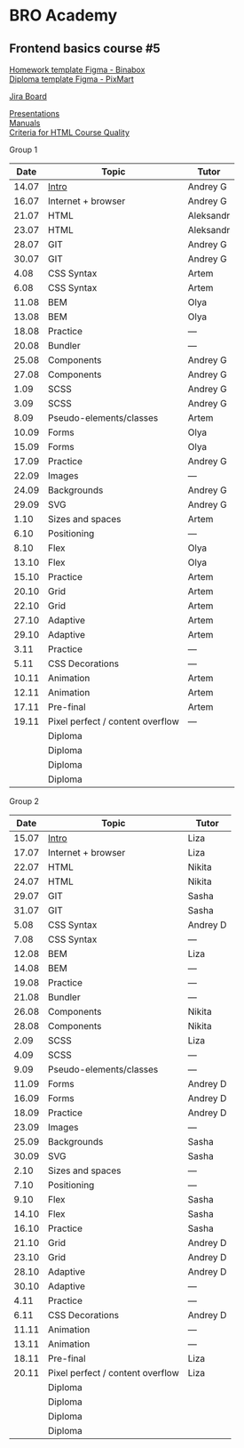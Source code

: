 # BRO Academy 

## Frontend basics course #5

[Homework template Figma - Binabox](https://www.figma.com/design/jqIedRSOsKC20T9QeDDNdL/BinaBox-UI-KIT?m=auto&t=gBzlUoU5MRyDe3QY-6) <br />
[Diploma template Figma - PixMart](https://www.figma.com/design/7HK7TzghZnR3ZhxB18Rrox/PixMart---Website-UI-Figma?node-id=3424-5669&node-type=section&t=fC9uoV5QxDnRSfNo-0)  <br />

[Jira Board](https://bro-academy.atlassian.net/jira/software/projects/BAFC5/boards/402) <br />

[Presentations](presentations) <br />
[Manuals](manuals)  <br />
[Criteria for HTML Course Quality](criteria.md)  <br />

<!-- [Lesson 1. Intro](lesson-1-intro.md)  <br />

[Lesson 2. HTML](lesson-2-html.md)  <br />

[Lesson 3. GIT](lesson-3-git.md) <br />

[Lesson 4. Basic CSS](lesson-4-css.md) <br />

[Lesson 5. BEM](lesson-5-bem.md) <br />

[Lesson 6. Builders](lesson-6-bundlers.md) <br />

[Lesson 7. templates](lesson-7-bundlers.md) <br />

[Lesson 8. Preprocessors](lesson-8-preprocessors.md) <br />

[Lesson 9. CSS pseudo](lesson-9-pseudo.md) <br />

[Lesson 10. Forms](lesson-10-forms.md) <br />

[Lesson 11. Images on the web](lesson-11-images.md) <br />

[Lesson 12. sizes](lesson-11-sizes.md) <br />

[Lesson 13. Flexbox and position](lesson-11-flex.md) <br />

[Lesson 14. Grid layout](lesson-12-grid.md) <br />

[Lesson 15. Adaptive layout](lesson-13-adaptive.md) <br />

[Lesson 16. CSS decoratins](lesson-15-css++.md) <br />

[Lesson 17. Animations](lesson-16-animations.md) <br />

[Lesson 18. Pre final](pre-final.md) <br /> -->


Group 1

| Date   | Topic                            | Tutor   |
|--------|----------------------------------|----------|
| 14.07  | [Intro](lesson-1-intro.md)       | Andrey G |
| 16.07  | Internet + browser               | Andrey G |
| 21.07  | HTML                             | Aleksandr|       
| 23.07  | HTML                             | Aleksandr|
| 28.07  | GIT                              | Andrey G |
| 30.07  | GIT                              | Andrey G |
| 4.08   | CSS Syntax                       | Artem    |
| 6.08   | CSS Syntax                       | Artem    |
| 11.08  | BEM                              | Olya     |
| 13.08  | BEM                              | Olya     |
| 18.08  | Practice                         | —        |
| 20.08  | Bundler                          | —        |
| 25.08  | Components                       | Andrey G |
| 27.08  | Components                       | Andrey G |
| 1.09   | SCSS                             | Andrey G |
| 3.09   | SCSS                             | Andrey G |
| 8.09   | Pseudo-elements/classes          | Artem    |
| 10.09  | Forms                            | Olya     |
| 15.09  | Forms                            | Olya     |
| 17.09  | Practice                         | Andrey G |
| 22.09  | Images                           | —        |
| 24.09  | Backgrounds                      | Andrey G |
| 29.09  | SVG                              | Andrey G |
| 1.10   | Sizes and spaces                 | Artem    |
| 6.10   | Positioning                      | —        |
| 8.10   | Flex                             | Olya     |
| 13.10  | Flex                             | Olya     |
| 15.10  | Practice                         | Artem    |
| 20.10  | Grid                             | Artem    |
| 22.10  | Grid                             | Artem    |
| 27.10  | Adaptive                         | Artem    |
| 29.10  | Adaptive                         | Artem    |
| 3.11   | Practice                         | —        |
| 5.11   | CSS Decorations                  | —        |
| 10.11  | Animation                        | Artem    |
| 12.11  | Animation                        | Artem    |
| 17.11  | Pre-final                        | Artem    |
| 19.11  | Pixel perfect / content overflow | —        |
|        | Diploma                          |          |
|        | Diploma                          |          |
|        | Diploma                          |          |
|        | Diploma                          |          |

Group 2

| Date   | Topic                            | Tutor   |
|--------|----------------------------------|----------|
| 15.07  | [Intro](lesson-1-intro.md)       | Liza     |
| 17.07  | Internet + browser               | Liza     |
| 22.07  | HTML                             | Nikita   |
| 24.07  | HTML                             | Nikita   |
| 29.07  | GIT                              | Sasha    |
| 31.07  | GIT                              | Sasha    |
| 5.08   | CSS Syntax                       | Andrey D |
| 7.08   | CSS Syntax                       | —        |
| 12.08  | BEM                              | Liza     |
| 14.08  | BEM                              | —        |
| 19.08  | Practice                         | —        |
| 21.08  | Bundler                          | —        |
| 26.08  | Components                       | Nikita   |
| 28.08  | Components                       | Nikita   |
| 2.09   | SCSS                             | Liza     |
| 4.09   | SCSS                             | —        |
| 9.09   | Pseudo-elements/classes          | —        |
| 11.09  | Forms                            | Andrey D |
| 16.09  | Forms                            | Andrey D |
| 18.09  | Practice                         | Andrey D |
| 23.09  | Images                           | —        |
| 25.09  | Backgrounds                      | Sasha    |
| 30.09  | SVG                              | Sasha    |
| 2.10   | Sizes and spaces                 | —        |
| 7.10   | Positioning                      | —        |
| 9.10   | Flex                             | Sasha    |
| 14.10  | Flex                             | Sasha    |
| 16.10  | Practice                         | Sasha    |
| 21.10  | Grid                             | Andrey D |
| 23.10  | Grid                             | Andrey D |
| 28.10  | Adaptive                         | Andrey D |
| 30.10  | Adaptive                         | —        |
| 4.11   | Practice                         | —        |
| 6.11   | CSS Decorations                  | Andrey D |
| 11.11  | Animation                        | —        |
| 13.11  | Animation                        | —        |
| 18.11  | Pre-final                        | Liza     |
| 20.11  | Pixel perfect / content overflow | Liza     |
|        | Diploma                          |          |
|        | Diploma                          |          |
|        | Diploma                          |          |
|        | Diploma                          |          |
